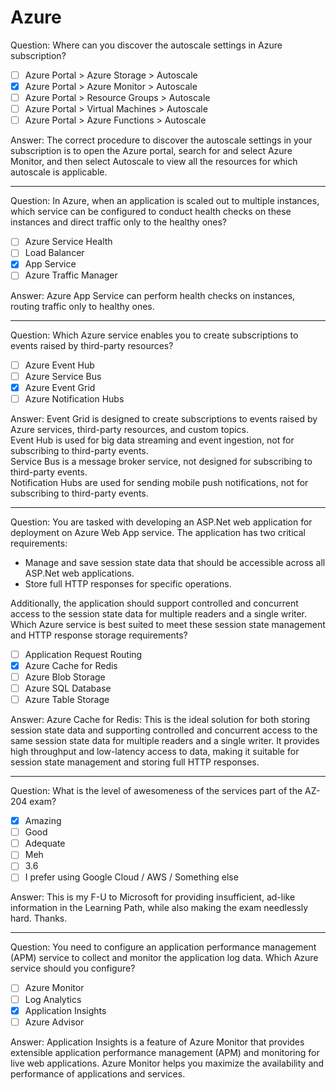 # Azure

Question: Where can you discover the autoscale settings in Azure subscription?

- [ ] Azure Portal > Azure Storage > Autoscale
- [x] Azure Portal > Azure Monitor > Autoscale
- [ ] Azure Portal > Resource Groups > Autoscale
- [ ] Azure Portal > Virtual Machines > Autoscale
- [ ] Azure Portal > Azure Functions > Autoscale

Answer: The correct procedure to discover the autoscale settings in your subscription is to open the Azure portal, search for and select Azure Monitor, and then select Autoscale to view all the resources for which autoscale is applicable.

---

Question: In Azure, when an application is scaled out to multiple instances, which service can be configured to conduct health checks on these instances and direct traffic only to the healthy ones?

- [ ] Azure Service Health
- [ ] Load Balancer
- [x] App Service
- [ ] Azure Traffic Manager

Answer: Azure App Service can perform health checks on instances, routing traffic only to healthy ones.

---

Question: Which Azure service enables you to create subscriptions to events raised by third-party resources?

- [ ] Azure Event Hub
- [ ] Azure Service Bus
- [x] Azure Event Grid
- [ ] Azure Notification Hubs

Answer: Event Grid is designed to create subscriptions to events raised by Azure services, third-party resources, and custom topics.  
Event Hub is used for big data streaming and event ingestion, not for subscribing to third-party events.  
Service Bus is a message broker service, not designed for subscribing to third-party events.  
Notification Hubs are used for sending mobile push notifications, not for subscribing to third-party events.

---

Question: You are tasked with developing an ASP.Net web application for deployment on Azure Web App service. The application has two critical requirements:

- Manage and save session state data that should be accessible across all ASP.Net web applications.
- Store full HTTP responses for specific operations.

Additionally, the application should support controlled and concurrent access to the session state data for multiple readers and a single writer. Which Azure service is best suited to meet these session state management and HTTP response storage requirements?

- [ ] Application Request Routing
- [x] Azure Cache for Redis
- [ ] Azure Blob Storage
- [ ] Azure SQL Database
- [ ] Azure Table Storage

Answer: Azure Cache for Redis: This is the ideal solution for both storing session state data and supporting controlled and concurrent access to the same session state data for multiple readers and a single writer. It provides high throughput and low-latency access to data, making it suitable for session state management and storing full HTTP responses.

---

Question: What is the level of awesomeness of the services part of the AZ-204 exam?

- [x] Amazing
- [ ] Good
- [ ] Adequate
- [ ] Meh
- [ ] 3.6
- [ ] I prefer using Google Cloud / AWS / Something else

Answer: This is my F-U to Microsoft for providing insufficient, ad-like information in the Learning Path, while also making the exam needlessly hard. Thanks.

---

Question: You need to configure an application performance management (APM) service to collect and monitor the application log data. Which Azure service should you configure?

- [ ] Azure Monitor
- [ ] Log Analytics
- [x] Application Insights
- [ ] Azure Advisor

Answer: Application Insights is a feature of Azure Monitor that provides extensible application performance management (APM) and monitoring for live web applications. Azure Monitor helps you maximize the availability and performance of applications and services.
